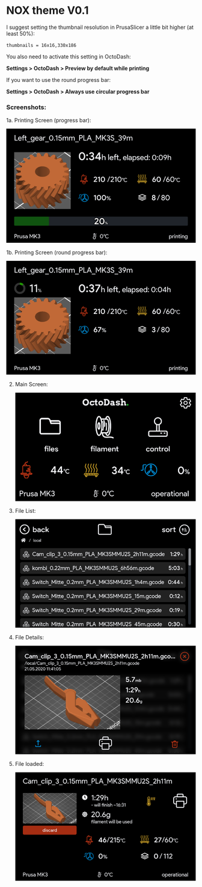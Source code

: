 # NOX theme V0.1

I suggest setting the thumbnail resolution in PrusaSlicer a little bit higher (at least 50%):

```
thumbnails = 16x16,330x186
```

You also need to activate this setting in OctoDash:

**Settings > OctoDash > Preview by default while printing**

If you want to use the round progress bar:

**Settings > OctoDash > Always use circular progress bar**

### Screenshots:

1a. Printing Screen (progress bar):

   ![Printing screen](screenshots/screenshot_printing1.png)

1b. Printing Screen (round progress bar):

   ![Printing screen](screenshots/screenshot_printing2.png)

2. Main Screen:

   ![Main screen](screenshots/screenshot_main-screen.png)

3. File List:

   ![File list](screenshots/screenshot_files.png)

4. File Details:

   ![File details](screenshots/screenshot_file.png)

5. File loaded:

   ![File loaded](screenshots/screenshot_file-loaded.png)
